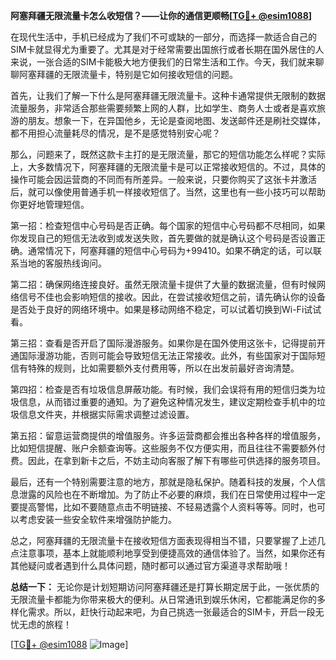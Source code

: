 **阿塞拜疆无限流量卡怎么收短信？——让你的通信更顺畅[[TG💪+ @esim1088](https://t.me/s/esim1088)]**

在现代生活中，手机已经成为了我们不可或缺的一部分，而选择一款适合自己的SIM卡就显得尤为重要了。尤其是对于经常需要出国旅行或者长期在国外居住的人来说，一张合适的SIM卡能极大地方便我们的日常生活和工作。今天，我们就来聊聊阿塞拜疆的无限流量卡，特别是它如何接收短信的问题。

首先，让我们了解一下什么是阿塞拜疆无限流量卡。这种卡通常提供无限制的数据流量服务，非常适合那些需要频繁上网的人群，比如学生、商务人士或者是喜欢旅游的朋友。想象一下，在异国他乡，无论是查阅地图、发送邮件还是刷社交媒体，都不用担心流量耗尽的情况，是不是感觉特别安心呢？

那么，问题来了，既然这款卡主打的是无限流量，那它的短信功能怎么样呢？实际上，大多数情况下，阿塞拜疆的无限流量卡是可以正常接收短信的。不过，具体的操作可能会因运营商的不同而有所差异。一般来说，只要你购买了这张卡并激活后，就可以像使用普通手机一样接收短信了。当然，这里也有一些小技巧可以帮助你更好地管理短信。

第一招：检查短信中心号码是否正确。每个国家的短信中心号码都不尽相同，如果你发现自己的短信无法收到或发送失败，首先要做的就是确认这个号码是否设置正确。通常情况下，阿塞拜疆的短信中心号码为+99410。如果不确定的话，可以联系当地的客服热线询问。

第二招：确保网络连接良好。虽然无限流量卡提供了大量的数据流量，但有时候网络信号不佳也会影响短信的接收。因此，在尝试接收短信之前，请先确认你的设备是否处于良好的网络环境中。如果是移动网络不稳定，可以试着切换到Wi-Fi试试看。

第三招：查看是否开启了国际漫游服务。如果你是在国外使用这张卡，记得提前开通国际漫游功能，否则可能会导致短信无法正常接收。此外，有些国家对于国际短信有特殊的规则，比如需要额外支付费用等，所以在出发前最好咨询清楚。

第四招：检查是否有垃圾信息屏蔽功能。有时候，我们会误将有用的短信归类为垃圾信息，从而错过重要的通知。为了避免这种情况发生，建议定期检查手机中的垃圾信息文件夹，并根据实际需求调整过滤设置。

第五招：留意运营商提供的增值服务。许多运营商都会推出各种各样的增值服务，比如短信提醒、账户余额查询等。这些服务不仅方便实用，而且往往不需要额外付费。因此，在拿到新卡之后，不妨主动向客服了解下有哪些可供选择的服务项目。

最后，还有一个特别需要注意的地方，那就是隐私保护。随着科技的发展，个人信息泄露的风险也在不断增加。为了防止不必要的麻烦，我们在日常使用过程中一定要提高警惕，比如不要随意点击不明链接、不轻易透露个人资料等等。同时，也可以考虑安装一些安全软件来增强防护能力。

总之，阿塞拜疆的无限流量卡在接收短信方面表现得相当不错，只要掌握了上述几点注意事项，基本上就能顺利地享受到便捷高效的通信体验了。当然，如果你还有其他疑问或者遇到什么具体问题，随时都可以通过官方渠道寻求帮助哦！

**总结一下：** 无论你是计划短期访问阿塞拜疆还是打算长期定居于此，一张优质的无限流量卡都能为你带来极大的便利。从日常通讯到娱乐休闲，它都能满足你的多样化需求。所以，赶快行动起来吧，为自己挑选一张最适合的SIM卡，开启一段无忧无虑的旅程！

[[TG💪+ @esim1088](https://t.me/s/esim1088) ![Image](https://i.postimg.cc/4NQfJmqS/Snipaste-2025-05-13-00-14-12.png)]